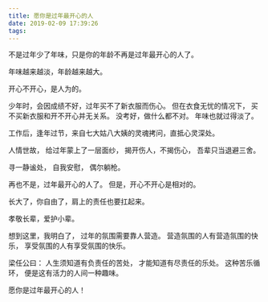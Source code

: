 ```yaml
---
title: 愿你是过年最开心的人
date: 2019-02-09 17:39:26
tags:
---
```


不是过年少了年味，只是你的年龄不再是过年最开心的人了。

年味越来越淡，年龄越来越大。

开心不开心，是人为的。

少年时，会因成绩不好，过年买不了新衣服而伤心。
但在衣食无忧的情况下，
买不买新衣服和开不开心并无关系。
没考好，做什么都不对。
年味也就过得淡了。

工作后，逢年过节，来自七大姑八大姨的灵魂拷问，直抵心灵深处。

人情世故，
给过年蒙上了一层面纱，
揭开伤人，不揭伤心，
吾辈只当退避三舍。

寻一静谧处，
自我安慰，
偶尔躺枪。

再也不是，过年最开心的人了。
但是，开心不开心是相对的。

长大了，你自由了，肩上的责任也要扛起来。

孝敬长辈，爱护小辈。

想到这里，我明白了，
过年的氛围需要靠人营造。
营造氛围的人有营造氛围的快乐，
享受氛围的人有享受氛围的快乐。

梁任公曰：
人生须知道有负责任的苦处，
才能知道有尽责任的乐处。
这种苦乐循环，
便是这有活力的人间一种趣味。

愿你是过年最开心的人！

